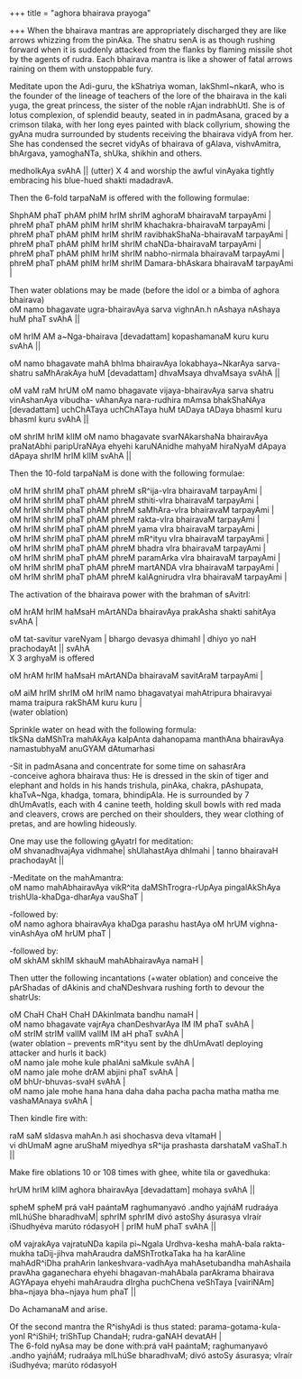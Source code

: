 +++
title = "aghora bhairava prayoga"

+++
When the bhairava mantras are appropriately discharged they are like
arrows whizzing from the pinAka. The shatru senA is as though rushing
forward when it is suddenly attacked from the flanks by flaming missile
shot by the agents of rudra. Each bhairava mantra is like a shower of
fatal arrows raining on them with unstoppable fury.

Meditate upon the Adi-guru, the kShatriya woman, lakShmI\~nkarA, who is
the founder of the lineage of teachers of the lore of the bhairava in
the kali yuga, the great princess, the sister of the noble rAjan
indrabhUtI. She is of lotus complexion, of splendid beauty, seated in in
padmAsana, graced by a crimson tilaka, with her long eyes painted with
black collyrium, showing the gyAna mudra surrounded by students
receiving the bhairava vidyA from her. She has condensed the secret
vidyAs of bhairava of gAlava, vishvAmitra, bhArgava, yamoghaNTa, shUka,
shikhin and others.

medholkAya svAhA ||  (utter) X 4 and worship the awful vinAyaka tightly
embracing his blue-hued shakti madadravA.

Then the 6-fold tarpaNaM is offered with the following formulae:

ShphAM phaT phAM phIM hrIM shrIM aghoraM bhairavaM tarpayAmi |   
phreM phaT phAM phIM hrIM shrIM khachakra-bhairavaM tarpayAmi |   
phreM phaT phAM phIM hrIM shrIM ravibhakShaNa-bhairavaM tarpayAmi |   
phreM phaT phAM phIM hrIM shrIM chaNDa-bhairavaM tarpayAmi |   
phreM phaT phAM phIM hrIM shrIM nabho-nirmala bhairavaM tarpayAmi |   
phreM phaT phAM phIM hrIM shrIM Damara-bhAskara bhairavaM tarpayAmi |

Then water oblations may be made (before the idol or a bimba of aghora
bhairava)  
oM namo bhagavate ugra-bhairavAya sarva vighnAn.h nAshaya nAshaya huM
phaT svAhA || 

oM hrIM AM a\~Nga-bhairava \[devadattam\] kopashamanaM kuru kuru svAhA
||

oM namo bhagavate mahA bhIma bhairavAya lokabhaya\~NkarAya sarva-shatru
saMhArakAya huM \[devadattam\] dhvaMsaya dhvaMsaya svAhA ||

oM vaM raM hrUM oM namo bhagavate vijaya-bhairavAya sarva shatru
vinAshanAya vibudha- vAhanAya nara-rudhira mAmsa bhakShaNAya
\[devadattam\] uchChATaya uchChATaya huM tADaya tADaya bhasmI kuru
bhasmI kuru svAhA ||

oM shrIM hrIM klIM oM namo bhagavate svarNAkarshaNa bhairavAya
praNatAbhi paripUraNAya ehyehi karuNAnidhe mahyaM hiraNyaM dApaya dApaya
shrIM hrIM klIM svAhA ||

Then the 10-fold tarpaNaM is done with the following formulae:

oM hrIM shrIM phaT phAM phreM sR^ija-vIra bhairavaM tarpayAmi |   
oM hrIM shrIM phaT phAM phreM sthiti-vIra bhairavaM tarpayAmi |   
oM hrIM shrIM phaT phAM phreM saMhAra-vIra bhairavaM tarpayAmi |   
oM hrIM shrIM phaT phAM phreM rakta-vIra bhairavaM tarpayAmi |   
oM hrIM shrIM phaT phAM phreM yama vIra bhairavaM tarpayAmi |   
oM hrIM shrIM phaT phAM phreM mR^ityu vIra bhairavaM tarpayAmi |   
oM hrIM shrIM phaT phAM phreM bhadra vIra bhairavaM tarpayAmi |   
oM hrIM shrIM phaT phAM phreM paramArka vIra bhairavaM tarpayAmi |   
oM hrIM shrIM phaT phAM phreM martANDA vIra bhairavaM tarpayAmi |   
oM hrIM shrIM phaT phAM phreM kalAgnirudra vIra bhairavaM tarpayAmi | 

The activation of the bhairava power with the brahman of sAvitrI:

oM hrAM hrIM haMsaH mArtANDa bhairavAya prakAsha shakti sahitAya svAhA |
  
oM tat-savitur vareNyam | bhargo devasya dhimahI | dhiyo yo naH
prachodayAt || svAhA   
X 3 arghyaM is offered

oM hrAM hrIM haMsaH mArtANDa bhairavaM savitAraM tarpayAmi | 

oM aiM hrIM shrIM oM hrIM namo bhagavatyai mahAtripura bhairavyai mama
traipura rakShAM kuru kuru |   
(water oblation)

Sprinkle water on head with the following formula:  
tIkSNa daMShTra mahAkAya kalpAnta dahanopama manthAna bhairavAya
namastubhyaM anuGYAM dAtumarhasi 

\-Sit in padmAsana and concentrate for some time on sahasrAra  
\-conceive aghora bhairava thus: He is dressed in the skin of tiger and
elephant and holds in his hands trishula, pinAka, chakra, pAshupata,
khaTvA\~Nga, khadga, tomara, bhindipAla. He is surrounded by 7
dhUmAvatIs, each with 4 canine teeth, holding skull bowls with red mada
and cleavers, crows are perched on their shoulders, they wear clothing
of pretas, and are howling hideously.

One may use the following gAyatrI for meditation:  
oM shvanadhvajAya vidhmahe| shUlahastAya dhImahi | tanno bhairavaH
prachodayAt ||

\-Meditate on the mahAmantra:  
oM namo mahAbhairavAya vikR^ita daMShTrogra-rUpAya pingalAkShAya
trishUla-khaDga-dharAya vauShaT | 

\-followed by:  
oM namo aghora bhairavAya khaDga parashu hastAya oM hrUM
vighna-vinAshAya oM hrUM phaT | 

\-followed by:  
oM skhAM skhIM skhauM mahAbhairavAya namaH | 

Then utter the following incantations (+water oblation) and conceive the
pArShadas of dAkinis and chaNDeshvara rushing forth to devour the
shatrUs:

oM ChaH ChaH ChaH DAkinImata bandhu namaH |   
oM namo bhagavate vajrAya chanDeshvarAya IM IM phaT svAhA |  
oM strIM strIM valIM valIM IM aH phaT svAhA |   
(water oblation – prevents mR^ityu sent by the dhUmAvatI deploying
attacker and hurls it back)  
oM namo jale mohe kule phalAni saMkule svAhA |   
oM namo jale mohe drAM abjini phaT svAhA |   
oM bhUr-bhuvas-svaH svAhA |   
oM namo jale mohe hana hana daha daha pacha pacha matha matha me
vashaMAnaya svAhA |  
  
Then kindle fire with:

raM saM sIdasva mahAn.h asi shochasva deva vItamaH |   
vi dhUmaM agne aruShaM miyedhya sR^ija prashasta darshataM vaShaT.h || 

Make fire oblations 10 or 108 times with ghee, white tila or gavedhuka:

hrUM hrIM klIM aghora bhairavAya \[devadattam\] mohaya svAhA ||

spheM spheM prá vaH paántaM raghumanyavó .andho yajńáM rudraáya mILhúShe
bharadhvaM| sphrIM sphrIM divó astoShy ásurasya vIraír iShudhyéva marúto
ródasyoH | prIM huM phaT svAhA ||

oM vajrakAya vajratuNDa kapila pi\~Ngala Urdhva-kesha mahA-bala
rakta-mukha taDij-jihva mahAraudra daMShTrotkaTaka ha ha karAline
mahAdR^iDha prahArin lankeshvara-vadhAya mahAsetubandha mahAshaila
pravAha gaganechara ehyehi bhagavan-mahAbala parAkrama bhairava AGYApaya
ehyehi mahAraudra dIrgha puchChena veShTaya \[vairiNAm\] bha\~njaya
bha\~njaya hum phaT ||

Do AchamanaM and arise.

Of the second mantra the R^ishyAdi is thus stated:
parama-gotama-kula-yonI R^iShiH; triShTup ChandaH; rudra-gaNAH devatAH
|  
The 6-fold nyAsa may be done with:prá vaH paántaM; raghumanyavó .andho
yajńáM; rudraáya mILhúSe bharadhvaM; divó astoSy ásurasya; vIraír
iSudhyéva; marúto ródasyoH
